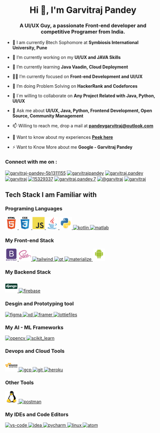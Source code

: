 <h1 align="center">Hi 👋, I'm Garvitraj Pandey</h1>
<h3 align="center">A UI/UX Guy, a passionate Front-end developer and competitive Programer from India.</h3>


- 📝 I am currently Btech Sophomore at **Symbiosis International University, Pune**

- 🔭 I’m currently working on my **UI/UX and JAVA Skills**

- 🌱 I’m currently learning **Java Vaadin, Cloud Deployment**

- 👨‍💻 I’m currently focused on **Front-end Development and UI/UX**

- 🤝 I’m doing Problem Solving on **HackerRank and Codeforces**

- 👯 I`m willing to collaborate on **Any Project Related with Java, Python, UI/UX**

- 💬 Ask me about **UI/UX, Java, Python, Frontend Development, Open Source, Community Management**

- 📫 Willing to reach me, drop a mail at **pandeygarvitraj@outlook.com**

- 📄 Want to know about my experiences [**Peek here**](https://www.linkedin.com/in/garvitraj-pandey-5b1311155/)

- ⚡ Want to Know More about me **Google - Garvitraj Pandey**

<h3 align="left">Connect with me on :</h3>
<p align="left">
<a href="https://linkedin.com/in/garvitraj-pandey-5b1311155" target="blank"><img align="center" src="https://raw.githubusercontent.com/rahuldkjain/github-profile-readme-generator/master/src/images/icons/Social/linked-in-alt.svg" alt="garvitraj-pandey-5b1311155" height="30" width="40" /></a>
<a href="https://twitter.com/garvitrajpandey" target="blank"><img align="center" src="https://raw.githubusercontent.com/rahuldkjain/github-profile-readme-generator/master/src/images/icons/Social/twitter.svg" alt="garvitrajpandey" height="30" width="40" /></a>
<a href="https://instagram.com/garvitraj.pandey" target="blank"><img align="center" src="https://raw.githubusercontent.com/rahuldkjain/github-profile-readme-generator/master/src/images/icons/Social/instagram.svg" alt="garvitraj.pandey" height="30" width="40" /></a>
<a href="https://dev.to/garvitraj" target="blank"><img align="center" src="https://cdn.jsdelivr.net/npm/simple-icons@3.0.1/icons/dev-dot-to.svg" alt="garvitraj" height="30" width="40" /></a>
<a href="https://stackoverflow.com/users/15329337" target="blank"><img align="center" src="https://raw.githubusercontent.com/rahuldkjain/github-profile-readme-generator/master/src/images/icons/Social/stack-overflow.svg" alt="15329337" height="30" width="40" /></a>
<a href="https://fb.com/garvitraj.pandey.7" target="blank"><img align="center" src="https://raw.githubusercontent.com/rahuldkjain/github-profile-readme-generator/master/src/images/icons/Social/facebook.svg" alt="garvitraj.pandey.7" height="30" width="40" /></a>
<a href="https://medium.com/@garvitraj" target="blank"><img align="center" src="https://raw.githubusercontent.com/rahuldkjain/github-profile-readme-generator/master/src/images/icons/Social/medium.svg" alt="@garvitraj" height="30" width="40" /></a>
<a href="https://www.hackerrank.com/garvitraj" target="blank"><img align="center" src="https://raw.githubusercontent.com/rahuldkjain/github-profile-readme-generator/master/src/images/icons/Social/hackerrank.svg" alt="garvitraj" height="30" width="40" /></a>
</p>


<h2 align="left">Tech Stack I am Familiar with</h1>

<h3 align="left">Programing Languages </h1>

<p align="left"> <a href="https://www.w3.org/html/" target="_blank"> <img src="https://raw.githubusercontent.com/devicons/devicon/master/icons/html5/html5-original-wordmark.svg" alt="html5" width="40" height="40"/> </a>  <a href="https://www.w3schools.com/css/" target="_blank"> <img src="https://raw.githubusercontent.com/devicons/devicon/master/icons/css3/css3-original-wordmark.svg" alt="css3" width="40" height="40"/> </a>  <a href="https://developer.mozilla.org/en-US/docs/Web/JavaScript" target="_blank"> <img src="https://raw.githubusercontent.com/devicons/devicon/master/icons/javascript/javascript-original.svg" alt="javascript" width="40" height="40"/> </a>  <a href="https://www.java.com" target="_blank"> <img src="https://raw.githubusercontent.com/devicons/devicon/master/icons/java/java-original.svg" alt="java" width="40" height="40"/> </a>  <a href="https://www.python.org" target="_blank"> <img src="https://raw.githubusercontent.com/devicons/devicon/master/icons/python/python-original.svg" alt="python" width="40" height="40"/> </a>  <a href="https://kotlinlang.org" target="_blank"> <img src="https://www.vectorlogo.zone/logos/kotlinlang/kotlinlang-icon.svg" alt="kotlin" width="40" height="40"/> </a>  <a href="https://www.mathworks.com/" target="_blank"> <img src="https://upload.wikimedia.org/wikipedia/commons/2/21/Matlab_Logo.png" alt="matlab" width="40" height="40"/> </a>  </p>

<h3 align="left">My Front-end Stack</h1>

<p align="left"> <a href="https://getbootstrap.com" target="_blank"> <img src="https://raw.githubusercontent.com/devicons/devicon/master/icons/bootstrap/bootstrap-plain-wordmark.svg" alt="bootstrap" width="40" height="40"/> </a>  <a href="https://sass-lang.com" target="_blank"> <img src="https://raw.githubusercontent.com/devicons/devicon/master/icons/sass/sass-original.svg" alt="sass" width="40" height="40"/> </a>  <a href="https://tailwindcss.com/" target="_blank"> <img src="https://www.vectorlogo.zone/logos/tailwindcss/tailwindcss-icon.svg" alt="tailwind" width="40" height="40"/> </a>  <a href="https://www.qt.io/" target="_blank"> <img src="https://upload.wikimedia.org/wikipedia/commons/0/0b/Qt_logo_2016.svg" alt="qt" width="40" height="40"/> </a>  <a href="https://materializecss.com/" target="_blank"> <img src="https://raw.githubusercontent.com/prplx/svg-logos/5585531d45d294869c4eaab4d7cf2e9c167710a9/svg/materialize.svg" alt="materialize" width="40" height="40"/> </a>  <a href="https://developer.android.com" target="_blank"> <img src="https://raw.githubusercontent.com/devicons/devicon/master/icons/android/android-original-wordmark.svg" alt="android" width="40" height="40"/> </a>  </p>

<h3 align="left">My Backend Stack</h1>

<p align="left"><a href="https://www.djangoproject.com/" target="_blank"> <img src="https://raw.githubusercontent.com/devicons/devicon/master/icons/django/django-original.svg" alt="django" width="40" height="40"/> </a>  <a href="https://firebase.google.com/" target="_blank"> <img src="https://www.vectorlogo.zone/logos/firebase/firebase-icon.svg" alt="firebase" width="40" height="40"/> </a> </p>

<h3 align="left">Desgin and Prototyping tool</h1>

<p align="left"> <a href="https://www.figma.com/" target="_blank"> <img src="https://www.vectorlogo.zone/logos/figma/figma-icon.svg" alt="figma" width="40" height="40"/> </a>  <a href="https://www.adobe.com/products/xd.html" target="_blank"> <img src="https://cdn.worldvectorlogo.com/logos/adobe-xd.svg" alt="xd" width="40" height="40"/> </a>  <a href="https://www.framer.com/" target="_blank"> <img src="https://www.vectorlogo.zone/logos/framer/framer-icon.svg" alt="framer" width="40" height="40"/> </a>   <a href="https://lottiefiles.com/" target="_blank"> <img src="https://upload.wikimedia.org/wikipedia/commons/1/1f/LottieFiles_logo.svg" alt="lottiefiles" width="100" height="100"/> </a>  </p>

<h3 align="left">My AI - ML Frameworks</h1>

<p align="left"> <a href="https://opencv.org/" target="_blank"> <img src="https://www.vectorlogo.zone/logos/opencv/opencv-icon.svg" alt="opencv" width="40" height="40"/> </a> <a href="https://scikit-learn.org/" target="_blank"> <img src="https://upload.wikimedia.org/wikipedia/commons/0/05/Scikit_learn_logo_small.svg" alt="scikit_learn" width="40" height="40"/> </a>  </p>

<h3 align="left">Devops and Cloud Tools</h1>

<p align="left"> <a href="https://aws.amazon.com" target="_blank"> <img src="https://raw.githubusercontent.com/devicons/devicon/master/icons/amazonwebservices/amazonwebservices-original-wordmark.svg" alt="aws" width="40" height="40"/> </a>  <a href="https://cloud.google.com" target="_blank"> <img src="https://www.vectorlogo.zone/logos/google_cloud/google_cloud-icon.svg" alt="gcp" width="40" height="40"/> </a> <a href="https://git-scm.com/" target="_blank"> <img src="https://www.vectorlogo.zone/logos/git-scm/git-scm-icon.svg" alt="git" width="40" height="40"/> </a>  <a href="https://heroku.com" target="_blank"> <img src="https://www.vectorlogo.zone/logos/heroku/heroku-icon.svg" alt="heroku" width="40" height="40"/> </a>   </p>

<h3 align="left">Other Tools</h1>

<p align="left">  <a href="https://www.linux.org/" target="_blank"> <img src="https://raw.githubusercontent.com/devicons/devicon/master/icons/linux/linux-original.svg" alt="linux" width="40" height="40"/> </a>  <a href="https://postman.com" target="_blank"> <img src="https://www.vectorlogo.zone/logos/getpostman/getpostman-icon.svg" alt="postman" width="40" height="40"/> </a>  </p>

<h3 align="left">My IDEs and Code Editors</h1>

<p align="left"> <a href="https://code.visualstudio.com/" target="_blank"> <img src="https://github.com/yurijserrano/Github-Profile-Readme-Logos/blob/master/text%20editors/vscode.svg" alt="vs-code" width="40" height="40"/> </a>  <a href="https://www.jetbrains.com/idea/" target="_blank"> <img src="https://github.com/yurijserrano/Github-Profile-Readme-Logos/blob/master/ides/intellij.svg" alt="idea" width="40" height="40"/> </a>  <a href="https://www.jetbrains.com/pycharm/" target="_blank"> <img src="https://github.com/yurijserrano/Github-Profile-Readme-Logos/blob/master/ides/pycharm.svg" alt="pycharm" width="40" height="40"/> </a>  <a href="https://www.jetbrains.com/idea/" target="_blank"> <img src="https://github.com/yurijserrano/Github-Profile-Readme-Logos/blob/master/ides/intellij.svg" alt="linux" width="40" height="40"/> </a>  <a href="https://atom.io/" target="_blank"> <img src="https://github.com/yurijserrano/Github-Profile-Readme-Logos/blob/master/text%20editors/atom.svg" alt="atom" width="40" height="40"/> </a> </p>
